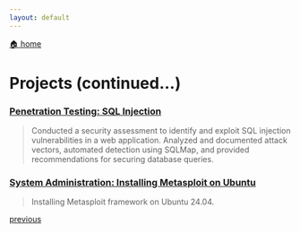 ```yaml
---
layout: default
---
```


[🏠 home](./)

# Projects (continued...)

### [Penetration Testing: SQL Injection](./projects/pentest-sql-injection.md)

> Conducted a security assessment to identify and exploit SQL injection vulnerabilities in a web application. Analyzed and documented attack vectors, automated detection using SQLMap, and provided recommendations for securing database queries.

### [System Administration: Installing Metasploit on Ubuntu](./projects/sys-admin-msf-on-ubuntu.md)

> Installing Metasploit framework on Ubuntu 24.04.


[previous](./page-three.md)

